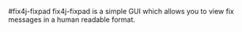 #fix4j-fixpad
fix4j-fixpad is a simple GUI which allows you to view fix messages in a human readable format.

